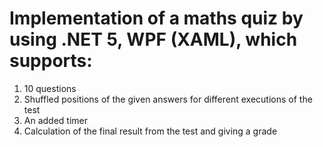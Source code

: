 # Implementation of a maths quiz by using .NET 5, WPF (XAML), which supports:
1. 10 questions
2. Shuffled positions of the given answers for different executions of the test
3. An added timer
4. Calculation of the final result from the test and giving a grade

